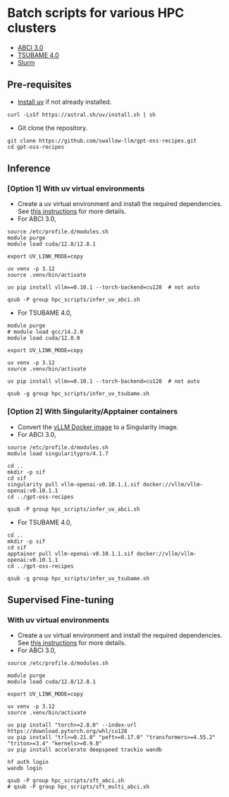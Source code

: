 # Batch scripts for various HPC clusters

- [ABCI 3.0](https://docs.abci.ai/v3/)
- [TSUBAME 4.0](https://www.t4.cii.isct.ac.jp/manuals)
- [Slurm](https://slurm.schedmd.com/)


## Pre-requisites

- [Install uv](https://docs.astral.sh/uv/getting-started/installation/) if not already installed.

```shell
curl -LsSf https://astral.sh/uv/install.sh | sh
```

- Git clone the repository.

```shell
git clone https://github.com/swallow-llm/gpt-oss-recipes.git
cd gpt-oss-recipes
```

## Inference

### [Option 1] With uv virtual environments

- Create a uv virtual environment and install the required dependencies. See [this instructions](https://docs.vllm.ai/projects/recipes/en/latest/OpenAI/GPT-OSS.html) for more details.
- For ABCI 3.0,

```shell
source /etc/profile.d/modules.sh
module purge
module load cuda/12.8/12.8.1

export UV_LINK_MODE=copy

uv venv -p 3.12
source .venv/bin/activate

uv pip install vllm==0.10.1 --torch-backend=cu128  # not auto

qsub -P group hpc_scripts/infer_uv_abci.sh
```

- For TSUBAME 4.0,

```shell
module purge
# module load gcc/14.2.0
module load cuda/12.8.0

export UV_LINK_MODE=copy

uv venv -p 3.12
source .venv/bin/activate

uv pip install vllm==0.10.1 --torch-backend=cu128  # not auto

qsub -g group hpc_scripts/infer_uv_tsubame.sh
```

### [Option 2] With Singularity/Apptainer containers

- Convert the [vLLM Docker image](https://hub.docker.com/r/vllm/vllm-openai/tags) to a Singularity image.
- For ABCI 3.0,

```shell
source /etc/profile.d/modules.sh
module load singularitypro/4.1.7

cd ..
mkdir -p sif
cd sif
singularity pull vllm-openai-v0.10.1.1.sif docker://vllm/vllm-openai:v0.10.1.1
cd ../gpt-oss-recipes

qsub -P group hpc_scripts/infer_uv_abci.sh
```

- For TSUBAME 4.0,

```shell
cd ..
mkdir -p sif
cd sif
apptainer pull vllm-openai-v0.10.1.1.sif docker://vllm/vllm-openai:v0.10.1.1
cd ../gpt-oss-recipes

qsub -g group hpc_scripts/infer_uv_tsubame.sh
```

## Supervised Fine-tuning

### With uv virtual environments

- Create a uv virtual environment and install the required dependencies. See [this instructions](https://cookbook.openai.com/articles/gpt-oss/fine-tune-transfomers) for more details.
- For ABCI 3.0,

```shell
source /etc/profile.d/modules.sh

module purge
module load cuda/12.8/12.8.1

export UV_LINK_MODE=copy

uv venv -p 3.12
source .venv/bin/activate

uv pip install "torch>=2.8.0" --index-url https://download.pytorch.org/whl/cu128
uv pip install "trl>=0.21.0" "peft>=0.17.0" "transformers>=4.55.2" "triton>=3.4" "kernels>=0.9.0"
uv pip install accelerate deepspeed trackio wandb

hf auth login
wandb login

qsub -P group hpc_scripts/sft_abci.sh
# qsub -P group hpc_scripts/sft_multi_abci.sh
```
